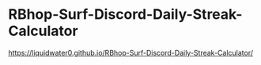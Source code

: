 # RBhop-Surf-Discord-Daily-Streak-Calculator
https://liquidwater0.github.io/RBhop-Surf-Discord-Daily-Streak-Calculator/